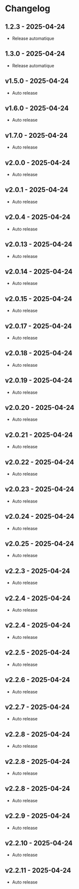 # Changelog

## 1.2.3 - 2025-04-24
- Release automatique

## 1.3.0 - 2025-04-24
- Release automatique

## v1.5.0 - 2025-04-24
- Auto release

## v1.6.0 - 2025-04-24
- Auto release

## v1.7.0 - 2025-04-24
- Auto release

## v2.0.0 - 2025-04-24
- Auto release

## v2.0.1 - 2025-04-24
- Auto release

## v2.0.4 - 2025-04-24
- Auto release

## v2.0.13 - 2025-04-24
- Auto release

## v2.0.14 - 2025-04-24
- Auto release

## v2.0.15 - 2025-04-24
- Auto release

## v2.0.17 - 2025-04-24
- Auto release

## v2.0.18 - 2025-04-24
- Auto release

## v2.0.19 - 2025-04-24
- Auto release

## v2.0.20 - 2025-04-24
- Auto release

## v2.0.21 - 2025-04-24
- Auto release

## v2.0.22 - 2025-04-24
- Auto release

## v2.0.23 - 2025-04-24
- Auto release

## v2.0.24 - 2025-04-24
- Auto release

## v2.0.25 - 2025-04-24
- Auto release

## v2.2.3 - 2025-04-24
- Auto release

## v2.2.4 - 2025-04-24
- Auto release

## v2.2.4 - 2025-04-24
- Auto release

## v2.2.5 - 2025-04-24
- Auto release

## v2.2.6 - 2025-04-24
- Auto release

## v2.2.7 - 2025-04-24
- Auto release

## v2.2.8 - 2025-04-24
- Auto release

## v2.2.8 - 2025-04-24
- Auto release

## v2.2.8 - 2025-04-24
- Auto release

## v2.2.9 - 2025-04-24
- Auto release

## v2.2.10 - 2025-04-24
- Auto release

## v2.2.11 - 2025-04-24
- Auto release
